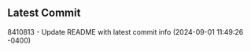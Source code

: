 
## Latest Commit
8410813 - Update README with latest commit info (2024-09-01 11:49:26 -0400) <Yunxi-Zhou>
